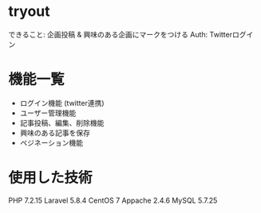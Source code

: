 # tryout
できること: 企画投稿 & 興味のある企画にマークをつける
Auth: Twitterログイン

# 機能一覧
- ログイン機能 (twitter連携)
- ユーザー管理機能
- 記事投稿、編集、削除機能
- 興味のある記事を保存
- ペジネーション機能

# 使用した技術
PHP 7.2.15
Laravel 5.8.4
CentOS 7
Appache 2.4.6
MySQL 5.7.25
